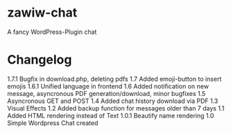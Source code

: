 zawiw-chat
==========

A fancy WordPress-Plugin chat

Changelog
=========
1.7.1
	Bugfix in download.php, deleting pdfs
1.7
	Added emoji-button to insert emojis
1.6.1
	Unified language in frontend
1.6
	Added notification on new message, asyncronous PDF generation/download, minor bugfixes
1.5
	Asyncronous GET and POST
1.4
	Added chat history download via PDF
1.3
	Visual Effects
1.2
	Added backup function for messages older than 7 days
1.1
	Added HTML rendering instead of Text
1.0.1
	Beautify name rendering
1.0
	Simple Wordpress Chat created

